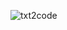 ![txt2code](https://user-images.githubusercontent.com/78898621/226197236-03c2e4d5-a0ff-4a64-9bdb-d15a47e3a65d.png)
